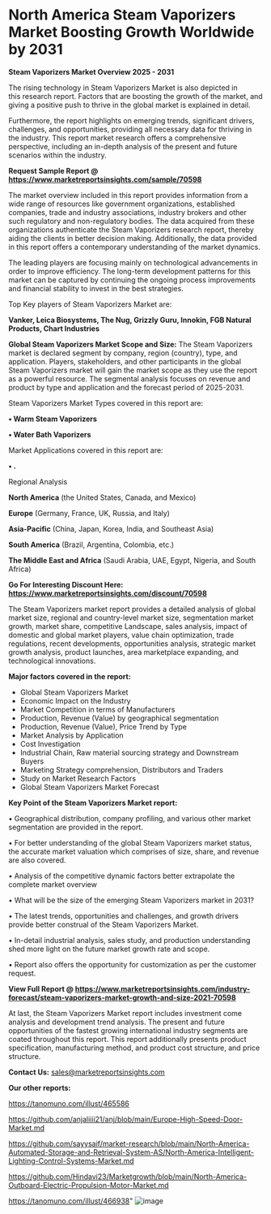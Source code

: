 # North America Steam Vaporizers Market Boosting Growth Worldwide by 2031

<Strong> Steam Vaporizers Market Overview 2025 - 2031</strong>

The rising technology in Steam Vaporizers Market is also depicted in this research report. Factors that are boosting the growth of the market, and giving a positive push to thrive in the global market is explained in detail.

Furthermore, the report highlights on emerging trends, significant drivers, challenges, and opportunities, providing all necessary data for thriving in the industry. This report market research offers a comprehensive perspective, including an in-depth analysis of the present and future scenarios within the industry.

<strong>Request Sample Report @ <a href=https://www.marketreportsinsights.com/sample/70598>https://www.marketreportsinsights.com/sample/70598</a></strong>

The market overview included in this report provides information from a wide range of resources like government organizations, established companies, trade and industry associations, industry brokers and other such regulatory and non-regulatory bodies. The data acquired from these organizations authenticate the Steam Vaporizers research report, thereby aiding the clients in better decision making. Additionally, the data provided in this report offers a contemporary understanding of the market dynamics.

The leading players are focusing mainly on technological advancements in order to improve efficiency. The long-term development patterns for this market can be captured by continuing the ongoing process improvements and financial stability to invest in the best strategies.

Top Key players of Steam Vaporizers Market are:

<strong>Vanker, Leica Biosystems, The Nug, Grizzly Guru, Innokin, FGB Natural Products, Chart Industries</strong>

<strong><b>Global Steam Vaporizers Market Scope and Size:</b></strong>
The Steam Vaporizers market is declared segment by company, region (country), type, and application. Players, stakeholders, and other participants in the global Steam Vaporizers market will gain the market scope as they use the report as a powerful resource. The segmental analysis focuses on revenue and product by type and application and the forecast period of 2025-2031.

Steam Vaporizers Market Types covered in this report are:

<strong>• Warm Steam Vaporizers

• Water Bath Vaporizers</strong>

Market Applications covered in this report are:

<strong>• .</strong> 

Regional Analysis

<strong>North America</strong> (the United States, Canada, and Mexico)

<strong>Europe</strong> (Germany, France, UK, Russia, and Italy)

<strong>Asia-Pacific</strong> (China, Japan, Korea, India, and Southeast Asia)

<strong>South America</strong> (Brazil, Argentina, Colombia, etc.)

<strong>The Middle East and Africa</strong> (Saudi Arabia, UAE, Egypt, Nigeria, and South Africa)

<strong>Go For Interesting Discount Here: <a href=https://www.marketreportsinsights.com/discount/70598>https://www.marketreportsinsights.com/discount/70598</a></strong>

The Steam Vaporizers market report provides a detailed analysis of global market size, regional and country-level market size, segmentation market growth, market share, competitive Landscape, sales analysis, impact of domestic and global market players, value chain optimization, trade regulations, recent developments, opportunities analysis, strategic market growth analysis, product launches, area marketplace expanding, and technological innovations.

<strong><b>Major factors covered in the report:</b></strong>
<ul>
  <li>Global Steam Vaporizers Market </li>
  <li>Economic Impact on the Industry</li>
  <li>Market Competition in terms of Manufacturers</li>
  <li>Production, Revenue (Value) by geographical segmentation</li>
  <li>Production, Revenue (Value), Price Trend by Type</li>
  <li>Market Analysis by Application</li>
  <li>Cost Investigation</li>
  <li>Industrial Chain, Raw material sourcing strategy and Downstream Buyers</li>
  <li>Marketing Strategy comprehension, Distributors and Traders</li>
  <li>Study on Market Research Factors</li>
  <li>Global Steam Vaporizers Market Forecast</li>
</ul>

<strong><b>Key Point of the Steam Vaporizers Market report:</b></strong>

• Geographical distribution, company profiling, and various other market segmentation are provided in the report.

• For better understanding of the global Steam Vaporizers market status, the accurate market valuation which comprises of size, share, and revenue are also covered.

• Analysis of the competitive dynamic factors better extrapolate the complete market overview

• What will be the size of the emerging Steam Vaporizers market in 2031?

• The latest trends, opportunities and challenges, and growth drivers provide better construal of the Steam Vaporizers Market.

• In-detail industrial analysis, sales study, and production understanding shed more light on the future market growth rate and scope.

• Report also offers the opportunity for customization as per the customer request.

<strong><b>View Full Report @ <a href=https://www.marketreportsinsights.com/industry-forecast/steam-vaporizers-market-growth-and-size-2021-70598>https://www.marketreportsinsights.com/industry-forecast/steam-vaporizers-market-growth-and-size-2021-70598</a></b></strong>


At last, the Steam Vaporizers Market report includes investment come analysis and development trend analysis. The present and future opportunities of the fastest growing international industry segments are coated throughout this report. This report additionally presents product specification, manufacturing method, and product cost structure, and price structure.

<strong>Contact Us:</strong>
sales@marketreportsinsights.com

<strong>Our other reports:</strong>

<a href=https://tanomuno.com/illust/465586>https://tanomuno.com/illust/465586</a>

<a href=https://github.com/anjaliiii21/anj/blob/main/Europe-High-Speed-Door-Market.md>https://github.com/anjaliiii21/anj/blob/main/Europe-High-Speed-Door-Market.md</a>

<a href=https://github.com/sayysaif/market-research/blob/main/North-America-Automated-Storage-and-Retrieval-System-AS/North-America-Intelligent-Lighting-Control-Systems-Market.md>https://github.com/sayysaif/market-research/blob/main/North-America-Automated-Storage-and-Retrieval-System-AS/North-America-Intelligent-Lighting-Control-Systems-Market.md</a>

<a href=https://github.com/Hindavi23/Marketgrowth/blob/main/North-America-Outboard-Electric-Propulsion-Motor-Market.md>https://github.com/Hindavi23/Marketgrowth/blob/main/North-America-Outboard-Electric-Propulsion-Motor-Market.md</a>

<a href=https://tanomuno.com/illust/466938>https://tanomuno.com/illust/466938</a>"
![image](https://github.com/user-attachments/assets/b5be8596-f919-4cbc-8cc9-626d0b30b226)
